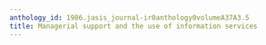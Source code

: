 ```yaml
---
anthology_id: 1986.jasis_journal-ir0anthology0volumeA37A3.5
title: Managerial support and the use of information services
---
```

